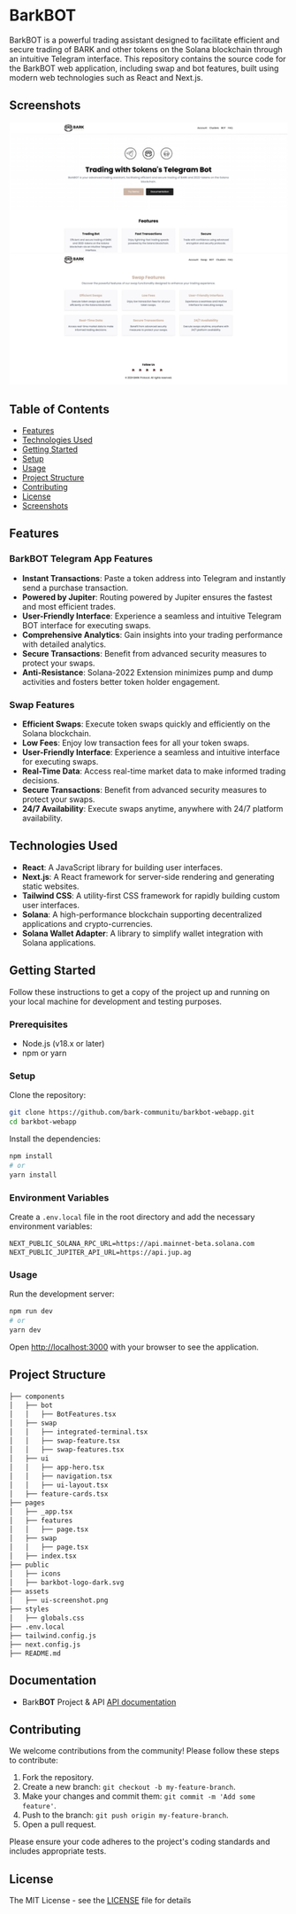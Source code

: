 # BarkBOT

BarkBOT is a powerful trading assistant designed to facilitate efficient and secure trading of BARK and other tokens on the Solana blockchain through an intuitive Telegram interface. This repository contains the source code for the BarkBOT web application, including swap and bot features, built using modern web technologies such as React and Next.js.

## Screenshots

![BarkBOT UI](./assets/ui-screenshot.png)
![Swap](./assets/swap-feature-screenshot.png)

## Table of Contents

- [Features](#features)
- [Technologies Used](#technologies-used)
- [Getting Started](#getting-started)
- [Setup](#setup)
- [Usage](#usage)
- [Project Structure](#project-structure)
- [Contributing](#contributing)
- [License](#license)
- [Screenshots](#screenshots)

## Features

### BarkBOT Telegram App Features

- **Instant Transactions**: Paste a token address into Telegram and instantly send a purchase transaction.
- **Powered by Jupiter**: Routing powered by Jupiter ensures the fastest and most efficient trades.
- **User-Friendly Interface**: Experience a seamless and intuitive Telegram BOT interface for executing swaps.
- **Comprehensive Analytics**: Gain insights into your trading performance with detailed analytics.
- **Secure Transactions**: Benefit from advanced security measures to protect your swaps.
- **Anti-Resistance**: Solana-2022 Extension minimizes pump and dump activities and fosters better token holder engagement.

### Swap Features

- **Efficient Swaps**: Execute token swaps quickly and efficiently on the Solana blockchain.
- **Low Fees**: Enjoy low transaction fees for all your token swaps.
- **User-Friendly Interface**: Experience a seamless and intuitive interface for executing swaps.
- **Real-Time Data**: Access real-time market data to make informed trading decisions.
- **Secure Transactions**: Benefit from advanced security measures to protect your swaps.
- **24/7 Availability**: Execute swaps anytime, anywhere with 24/7 platform availability.

## Technologies Used

- **React**: A JavaScript library for building user interfaces.
- **Next.js**: A React framework for server-side rendering and generating static websites.
- **Tailwind CSS**: A utility-first CSS framework for rapidly building custom user interfaces.
- **Solana**: A high-performance blockchain supporting decentralized applications and crypto-currencies.
- **Solana Wallet Adapter**: A library to simplify wallet integration with Solana applications.

## Getting Started

Follow these instructions to get a copy of the project up and running on your local machine for development and testing purposes.

### Prerequisites

- Node.js (v18.x or later)
- npm or yarn

### Setup

Clone the repository:

```bash
git clone https://github.com/bark-communitu/barkbot-webapp.git
cd barkbot-webapp
```

Install the dependencies:

```bash
npm install
# or
yarn install
```

### Environment Variables

Create a `.env.local` file in the root directory and add the necessary environment variables:

```env
NEXT_PUBLIC_SOLANA_RPC_URL=https://api.mainnet-beta.solana.com
NEXT_PUBLIC_JUPITER_API_URL=https://api.jup.ag
```

### Usage

Run the development server:

```bash
npm run dev
# or
yarn dev
```

Open [http://localhost:3000](http://localhost:3000) with your browser to see the application.

## Project Structure

```plaintext
├── components
│   ├── bot
│   │   ├── BotFeatures.tsx
│   ├── swap
│   │   ├── integrated-terminal.tsx
│   │   ├── swap-feature.tsx
│   │   ├── swap-features.tsx
│   ├── ui
│   │   ├── app-hero.tsx
│   │   ├── navigation.tsx
│   │   ├── ui-layout.tsx
│   ├── feature-cards.tsx
├── pages
│   ├── _app.tsx
│   ├── features
│   │   ├── page.tsx
│   ├── swap
│   │   ├── page.tsx
│   ├── index.tsx
├── public
│   ├── icons
│   ├── barkbot-logo-dark.svg
├── assets
│   ├── ui-screenshot.png
├── styles
│   ├── globals.css
├── .env.local
├── tailwind.config.js
├── next.config.js
├── README.md
```
## Documentation

- Bark**BOT** Project & API [API documentation](https://bark-protocol-1.gitbook.io/barkbot-or-telegram-solana-token-trading-bot/)

## Contributing

We welcome contributions from the community! Please follow these steps to contribute:

1. Fork the repository.
2. Create a new branch: `git checkout -b my-feature-branch`.
3. Make your changes and commit them: `git commit -m 'Add some feature'`.
4. Push to the branch: `git push origin my-feature-branch`.
5. Open a pull request.

Please ensure your code adheres to the project's coding standards and includes appropriate tests.

## License

The MIT License - see the [LICENSE](LICENSE) file for details